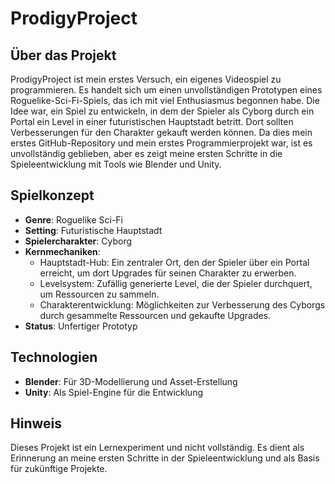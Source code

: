 # ProdigyProject

## Über das Projekt

ProdigyProject ist mein erstes Versuch, ein eigenes Videospiel zu programmieren. Es handelt sich um einen unvollständigen Prototypen eines Roguelike-Sci-Fi-Spiels, das ich mit viel Enthusiasmus begonnen habe. Die Idee war, ein Spiel zu entwickeln, in dem der Spieler als Cyborg durch ein Portal ein Level in einer futuristischen Hauptstadt betritt. Dort sollten Verbesserungen für den Charakter gekauft werden können. Da dies mein erstes GitHub-Repository und mein erstes Programmierprojekt war, ist es unvollständig geblieben, aber es zeigt meine ersten Schritte in die Spieleentwicklung mit Tools wie Blender und Unity.

## Spielkonzept
- **Genre**: Roguelike Sci-Fi
- **Setting**: Futuristische Hauptstadt
- **Spielercharakter**: Cyborg
- **Kernmechaniken**:
  - Hauptstadt-Hub: Ein zentraler Ort, den der Spieler über ein Portal erreicht, um dort Upgrades für seinen Charakter zu erwerben.
  - Levelsystem: Zufällig generierte Level, die der Spieler durchquert, um Ressourcen zu sammeln.
  - Charakterentwicklung: Möglichkeiten zur Verbesserung des Cyborgs durch gesammelte Ressourcen und gekaufte Upgrades.
- **Status**: Unfertiger Prototyp

## Technologien
- **Blender**: Für 3D-Modellierung und Asset-Erstellung
- **Unity**: Als Spiel-Engine für die Entwicklung

## Hinweis
Dieses Projekt ist ein Lernexperiment und nicht vollständig. Es dient als Erinnerung an meine ersten Schritte in der Spieleentwicklung und als Basis für zukünftige Projekte.

 
